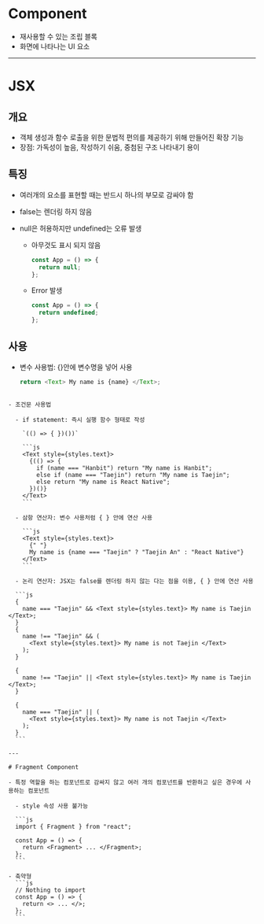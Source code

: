# Component

- 재사용할 수 있는 조립 블록
- 화면에 나타나는 UI 요소

---

# JSX

## 개요

- 객체 생성과 함수 로출을 위한 문법적 편의를 제공하기 위해 만들어진 확장 기능
- 장점: 가독성이 높음, 작성하기 쉬움, 중첨된 구조 나타내기 용이

## 특징

- 여러개의 요소를 표현할 때는 반드시 하나의 부모로 감싸야 함
- false는 렌더링 하지 않음
- null은 허용하지만 undefined는 오류 발생

  - 아무것도 표시 되지 않음

    ```js
    const App = () => {
      return null;
    };
    ```

  - Error 발생
    ```js
    const App = () => {
      return undefined;
    };
    ```

## 사용

- 변수 사용법: {}안에 변수명을 넣어 사용

  ```js
  return <Text> My name is {name} </Text>;
  ```

````

- 조건문 사용법

  - if statement: 즉시 실행 함수 형태로 작성

    `(() => { })())`

    ```js
    <Text style={styles.text}>
      {(() => {
        if (name === "Hanbit") return "My name is Hanbit";
        else if (name === "Taejin") return "My name is Taejin";
        else return "My name is React Native";
      })()}
    </Text>
    ```

  - 삼항 연산자: 변수 사용처럼 { } 안에 연산 사용

    ```js
    <Text style={styles.text}>
      {" "}
      My name is {name === "Taejin" ? "Taejin An" : "React Native"}
    </Text>
    ```

  - 논리 연산자: JSX는 false를 렌더링 하지 않는 다는 점을 이용, { } 안에 연산 사용

  ```js
  {
    name === "Taejin" && <Text style={styles.text}> My name is Taejin </Text>;
  }
  {
    name !== "Taejin" && (
      <Text style={styles.text}> My name is not Taejin </Text>
    );
  }

  {
    name !== "Taejin" || <Text style={styles.text}> My name is Taejin </Text>;
  }

  {
    name === "Taejin" || (
      <Text style={styles.text}> My name is not Taejin </Text>
    );
  }
  ```

---

# Fragment Component

- 특정 역할을 하는 컴포넌트로 감싸지 않고 여러 개의 컴포넌트를 반환하고 싶은 경우에 사용하는 컴포넌트

  - style 속성 사용 불가능

  ```js
  import { Fragment } from "react";

  const App = () => {
    return <Fragment> ... </Fragment>;
  };
  ```

- 축약형
  ```js
  // Nothing to import
  const App = () => {
    return <> ... </>;
  };
  ```
````
